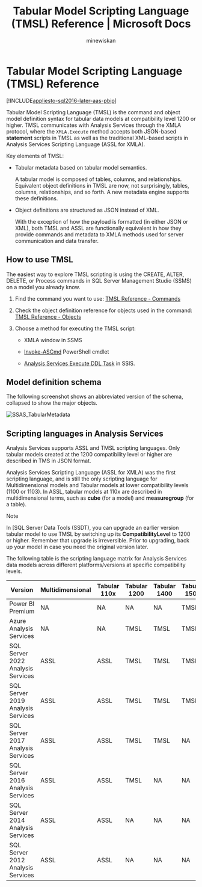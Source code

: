 ﻿---
title: "Tabular Model Scripting Language (TMSL) Reference | Microsoft Docs"
description: Learn that Tabular Model Scripting Language (TMSL) is the command and object model definition syntax for tabular data models at compatibility level 1200 or higher.
ms.date: 08/04/2022
ms.prod: sql
ms.technology: analysis-services
ms.custom: tmsl
ms.topic: conceptual
ms.author: owend
ms.reviewer: owend
author: minewiskan

---
# Tabular Model Scripting Language (TMSL) Reference

[!INCLUDE[appliesto-sql2016-later-aas-pbip](../includes/appliesto-sql2016-later-aas-pbip.md)]

  Tabular Model Scripting Language (TMSL) is the command and object model definition syntax for tabular data models at compatibility level 1200 or higher. TMSL communicates with Analysis Services through the XMLA protocol, where the `XMLA.Execute` method accepts both JSON-based **statement** scripts in TMSL as well as the traditional XML-based scripts in Analysis Services Scripting Language (ASSL for XMLA).  
  
 Key elements of TMSL:  
  
- Tabular metadata based on tabular model semantics.

    A tabular model is composed of tables, columns, and relationships. Equivalent object definitions in TMSL are now, not surprisingly, tables, columns, relationships, and so forth. A new metadata engine supports these definitions.  
  
- Object definitions are  structured as JSON instead of XML.
  
     With the exception of how the payload is formatted (in either JSON or XML), both TMSL and ASSL are functionally equivalent in how they provide commands and metadata  to XMLA methods used for server communication and data transfer.  
  
## How to use TMSL

 The easiest way to  explore TMSL scripting is using the CREATE, ALTER, DELETE, or Process commands in SQL Server Management Studio (SSMS) on a model you already know.
  
1. Find the command you want to use: [TMSL Reference - Commands](tmsl-reference-commands.md)  
  
2. Check the object definition reference for objects used in the command: [TMSL Reference - Objects](tmsl-reference-tabular-objects.md)  
  
3. Choose a method for executing the TMSL script:  
  
    - XMLA window in SSMS  
  
    - [Invoke-ASCmd](/powershell/module/sqlserver/invoke-ascmd) PowerShell cmdlet 
  
    - [Analysis Services Execute DDL Task](/sql/integration-services/control-flow/analysis-services-execute-ddl-task) in SSIS.  
  
## Model definition schema

 The following screenshot shows an abbreviated version of the schema, collapsed to show the major objects.  
  
 ![SSAS_TabularMetadata](media/ssas-tabularmetadata.png)  
  
## Scripting languages in Analysis Services

 Analysis Services supports ASSL and TMSL scripting languages. Only tabular models created at the 1200 compatibility level or higher are described in TMS in JSON format.  
  
 Analysis Services Scripting Language (ASSL for XMLA) was the first scripting language, and is still the only scripting language for Multidimensional models and Tabular models at lower compatibility levels (1100 or 1103). In ASSL, tabular models at 110x are described in multidimensional terms, such as **cube** (for a model) and **measuregroup** (for a table).  
  
> [!NOTE]  
>  In [SQL Server Data Tools (SSDT), you can upgrade an earlier version tabular model to use TMSL by switching up its **CompatibilityLevel** to 1200 or higher. Remember that upgrade is irreversible. Prior to upgrading, back up your model in case you need the original version later.  
  
 The following table is the scripting language matrix for Analysis Services data models across different platforms/versions at specific compatibility levels.  

| Version | Multidimensional | Tabular 110x | Tabular 1200 | Tabular 1400 | Tabular 1500 |Tabular 1600|
| ------- | ---------------- | ------------ | ------------ | ------------ | ------------ | ------------ |
|Power BI Premium|NA|NA|NA|NA|TMSL|TMSL|
|Azure Analysis Services|NA|NA|TMSL|TMSL|TMSL|TMSL|
|SQL Server 2022 Analysis Services|ASSL|ASSL|TMSL|TMSL|TMSL|TMSL|
|SQL Server 2019 Analysis Services|ASSL|ASSL|TMSL|TMSL|TMSL|NA|
|SQL Server 2017 Analysis Services|ASSL|ASSL|TMSL|TMSL|NA|NA|
|SQL Server 2016 Analysis Services|ASSL|ASSL|TMSL|NA|NA|NA|
|SQL Server 2014 Analysis Services|ASSL|ASSL|NA|NA|NA|NA|
|SQL Server 2012 Analysis Services|ASSL|ASSL|NA|NA|NA|NA|
